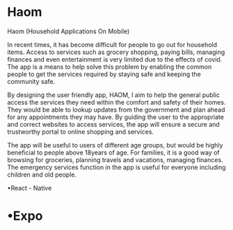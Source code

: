 # Haom
Haom (Household Applications On Mobile)

In recent times, it has become difficult for people to go out for household items. Access to services such as grocery shopping, paying bills, managing finances and even entertainment is very limited due to the effects of covid. The app is a means to help solve this problem by enabling the common people to get the services required by staying safe and keeping the community safe.

By designing the user friendly app, HAOM, I aim to help the general public access the services they need within the comfort and safety of their homes. They would be able to lookup updates from the government and plan ahead for any appointments they may have. By guiding the user to the appropriate and correct websites to access services, the app will ensure a secure and trustworthy portal to online shopping and services.

The app will be useful to users of different age groups, but would be highly beneficial to people above 18years of age. For families, it is a good way of browsing for groceries, planning travels and vacations, managing finances. The emergency services function in the app is useful for everyone including children and old people.

•React - Native
<h1>•Expo</h1>
